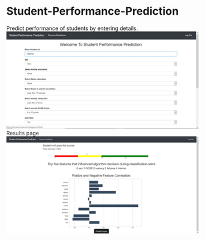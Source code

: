 # Student-Performance-Prediction
Predict performance of students by entering details.
![](/one.JPG)
Results page
![](/two.JPG)
